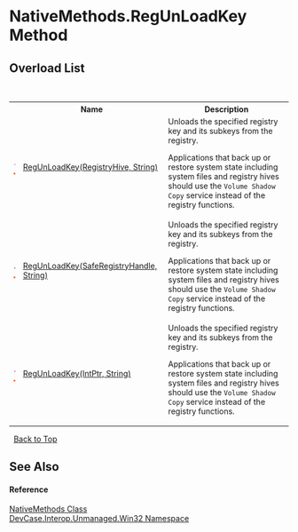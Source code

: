 # NativeMethods.RegUnLoadKey Method 
 


## Overload List
&nbsp;<table><tr><th></th><th>Name</th><th>Description</th></tr><tr><td>![Public method](media/pubmethod.gif "Public method")![Static member](media/static.gif "Static member")</td><td><a href="M_DevCase_Interop_Unmanaged_Win32_NativeMethods_RegUnLoadKey">RegUnLoadKey(RegistryHive, String)</a></td><td>
Unloads the specified registry key and its subkeys from the registry. 

 Applications that back up or restore system state including system files and registry hives should use the `Volume Shadow Copy` service instead of the registry functions.</td></tr><tr><td>![Public method](media/pubmethod.gif "Public method")![Static member](media/static.gif "Static member")</td><td><a href="M_DevCase_Interop_Unmanaged_Win32_NativeMethods_RegUnLoadKey_1">RegUnLoadKey(SafeRegistryHandle, String)</a></td><td>
Unloads the specified registry key and its subkeys from the registry. 

 Applications that back up or restore system state including system files and registry hives should use the `Volume Shadow Copy` service instead of the registry functions.</td></tr><tr><td>![Public method](media/pubmethod.gif "Public method")![Static member](media/static.gif "Static member")</td><td><a href="M_DevCase_Interop_Unmanaged_Win32_NativeMethods_RegUnLoadKey_2">RegUnLoadKey(IntPtr, String)</a></td><td>
Unloads the specified registry key and its subkeys from the registry. 

 Applications that back up or restore system state including system files and registry hives should use the `Volume Shadow Copy` service instead of the registry functions.</td></tr></table>&nbsp;
<a href="#nativemethods.regunloadkey-method">Back to Top</a>

## See Also


#### Reference
<a href="T_DevCase_Interop_Unmanaged_Win32_NativeMethods">NativeMethods Class</a><br /><a href="N_DevCase_Interop_Unmanaged_Win32">DevCase.Interop.Unmanaged.Win32 Namespace</a><br />